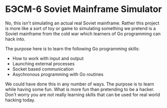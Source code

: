 # БЭСМ-6 Soviet Mainframe Simulator

No, this isn't simulating an actual real Soviet mainframe. Rather this project is more like a sort of toy or game to simulating something we pretend is a Soviet mainframe from the cold war which learners of Go programming can hack into.

The purpose here is to learn the following Go programming skills:

- How to work with input and output
- Launching external processes
- Socket based communication
- Asychronous programming with Go routines

We could have done this in any number of ways. The purpose is to learn while having some fun. What is more fun than pretending to be a hacker. Don't worry you are not really learning skills that can be used for real world hacking today.

